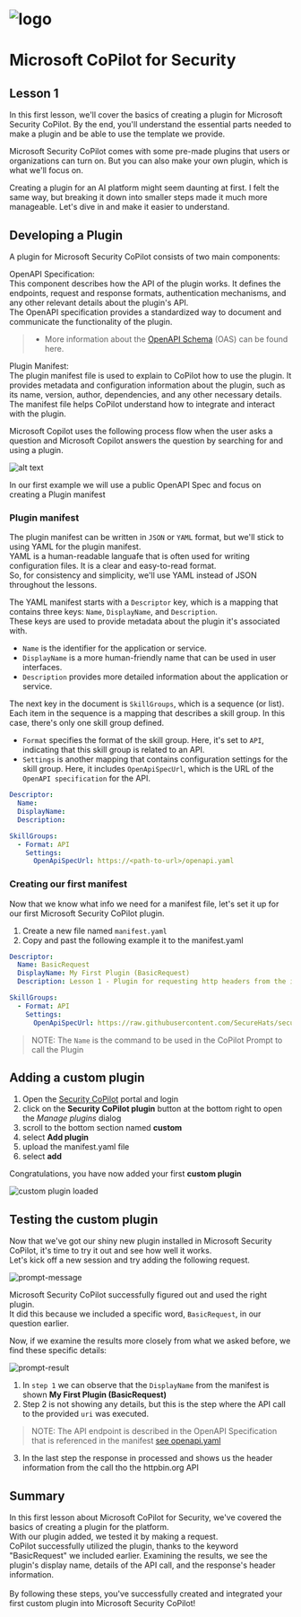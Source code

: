 ![logo](/images/sh-banner.png)
=========
# Microsoft CoPilot for Security

## Lesson 1

In this first lesson, we'll cover the basics of creating a plugin for Microsoft Security CoPilot. By the end, you'll understand the essential parts needed to make a plugin and be able to use the template we provide.

Microsoft Security CoPilot comes with some pre-made plugins that users or organizations can turn on. But you can also make your own plugin, which is what we'll focus on.

Creating a plugin for an AI platform might seem daunting at first. I felt the same way, but breaking it down into smaller steps made it much more manageable. Let's dive in and make it easier to understand.


## Developing a Plugin

A plugin for Microsoft Security CoPilot consists of two main components:

OpenAPI Specification:  
  This component describes how the API of the plugin works. It defines the endpoints, request and response formats, authentication mechanisms, and any other relevant details about the plugin's API.  
The OpenAPI specification provides a standardized way to document and communicate the functionality of the plugin.  

>- More information about the [OpenAPI Schema](https://github.com/OAI/OpenAPI-Specification/) (OAS) can be found here.

Plugin Manifest:  
  The plugin manifest file is used to explain to CoPilot how to use the plugin. It provides metadata and configuration information about the plugin, such as its name, version, author, dependencies, and any other necessary details. The manifest file helps CoPilot understand how to integrate and interact with the plugin.  

Microsoft Copilot uses the following process flow when the user asks a question and Microsoft Copilot answers the question by searching for and using a plugin.  

![alt text](/images/data-flow.png)

In our first example we will use a public OpenAPI Spec and focus on creating a Plugin manifest

### Plugin manifest
The plugin manifest can be written in `JSON` or `YAML` format, but we'll stick to using YAML for the plugin manifest.  
YAML is a human-readable languafe that is often used for writing configuration files. It is a clear and easy-to-read format.  
So, for consistency and simplicity, we'll use YAML instead of JSON throughout the lessons.

The YAML manifest starts with a `Descriptor` key, which is a mapping that contains three keys: `Name`, `DisplayName`, and `Description`.  
These keys are used to provide metadata about the plugin it's associated with.  

- `Name` is the identifier for the application or service.
- `DisplayName` is a more human-friendly name that can be used in user interfaces.
- `Description` provides more detailed information about the application or service.

The next key in the document is `SkillGroups`, which is a sequence (or list). Each item in the sequence is a mapping that describes a skill group. In this case, there's only one skill group defined.

- `Format` specifies the format of the skill group. Here, it's set to `API`, indicating that this skill group is related to an API.
- `Settings` is another mapping that contains configuration settings for the skill group. Here, it includes `OpenApiSpecUrl`, which is the URL of the `OpenAPI specification` for the API.  


```yaml
Descriptor:
  Name: 
  DisplayName: 
  Description: 

SkillGroups:
  - Format: API
    Settings:
      OpenApiSpecUrl: https://<path-to-url>/openapi.yaml
```

### Creating our first manifest

Now that we know what info we need for a manifest file, let's set it up for our first Microsoft Security CoPilot plugin.  
1. Create a new file named `manifest.yaml`
2. Copy and past the following example it to the manifest.yaml

```yaml
Descriptor:
  Name: BasicRequest
  DisplayName: My First Plugin (BasicRequest)
  Description: Lesson 1 - Plugin for requesting http headers from the incoming request.

SkillGroups:
  - Format: API
    Settings:
      OpenApiSpecUrl: https://raw.githubusercontent.com/SecureHats/security-copilot/da70fb9b970d5b95faff462dff8491d46ac7d71a/Lesson%201/openapi.yaml
```

> NOTE: The `Name` is the command to be used in the CoPilot Prompt to call the Plugin

## Adding a custom plugin

1. Open the [Security CoPilot](https://securitycopilot.microsoft.com) portal and login
2. click on the **Security CoPilot plugin** button at the bottom right to open the _Manage plugins_ dialog
3. scroll to the bottom section named **custom**
4. select **Add plugin**
5. upload the manifest.yaml file
6. select **add**

Congratulations, you have now added your first **custom plugin**

![custom plugin loaded](/images/custom-plugin.png)

## Testing the custom plugin

Now that we've got our shiny new plugin installed in Microsoft Security CoPilot, it's time to try it out and see how well it works.  
Let's kick off a new session and try adding the following request.

![prompt-message](/images/prompt-message.png)

Microsoft Security CoPilot successfully figured out and used the right plugin.  
It did this because we included a specific word, `BasicRequest`, in our question earlier.

Now, if we examine the results more closely from what we asked before, we find these specific details:

![prompt-result](/images/prompt-result.png)

1. In `step 1` we can observe that the `DisplayName` from the manifest is shown **My First Plugin (BasicRequest)**  
2. Step 2 is not showing any details, but this is the step where the API call to the provided `uri` was executed. 
> NOTE: The API endpoint is described in the OpenAPI Specification that is referenced in the manifest [see openapi.yaml](https://github.com/SecureHats/security-copilot/blob/da70fb9b970d5b95faff462dff8491d46ac7d71a/Lesson%201/openapi.yaml)

3. In the last step the response in processed and shows us the header information from the call tho the httpbin.org API

## Summary

In this first lesson about Microsoft CoPilot for Security, we've covered the basics of creating a plugin for the platform.  
With our plugin added, we tested it by making a request.  
CoPilot successfully utilized the plugin, thanks to the keyword "BasicRequest" we included earlier.  Examining the results, we see the plugin's display name, details of the API call, and the response's header information.  
</br>
By following these steps, you've successfully created and integrated your first custom plugin into Microsoft Security CoPilot!